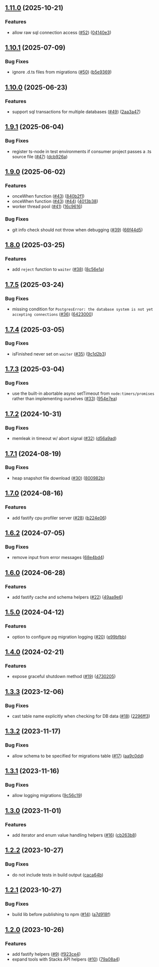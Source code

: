 ## [1.11.0](https://github.com/hirosystems/api-toolkit/compare/v1.10.1...v1.11.0) (2025-10-21)


### Features

* allow raw sql connection access ([#52](https://github.com/hirosystems/api-toolkit/issues/52)) ([04140e3](https://github.com/hirosystems/api-toolkit/commit/04140e337843ad951396a60c646b59a9c4be112e))

## [1.10.1](https://github.com/hirosystems/api-toolkit/compare/v1.10.0...v1.10.1) (2025-07-09)


### Bug Fixes

* ignore .d.ts files from migrations ([#50](https://github.com/hirosystems/api-toolkit/issues/50)) ([b5e9369](https://github.com/hirosystems/api-toolkit/commit/b5e936982feeba5da6ce5001c4abc8b3c932a5d7))

## [1.10.0](https://github.com/hirosystems/api-toolkit/compare/v1.9.1...v1.10.0) (2025-06-23)


### Features

* support sql transactions for multiple databases ([#49](https://github.com/hirosystems/api-toolkit/issues/49)) ([2aa3a47](https://github.com/hirosystems/api-toolkit/commit/2aa3a4718fa2b65a06ff3ad2efaee76b29ba798d))

## [1.9.1](https://github.com/hirosystems/api-toolkit/compare/v1.9.0...v1.9.1) (2025-06-04)


### Bug Fixes

* register ts-node in test environments if consumer project passes a .ts source file ([#47](https://github.com/hirosystems/api-toolkit/issues/47)) ([dcb926a](https://github.com/hirosystems/api-toolkit/commit/dcb926ae6388b3fee4a3ecf039628f08a67727a2))

## [1.9.0](https://github.com/hirosystems/api-toolkit/compare/v1.8.0...v1.9.0) (2025-06-02)


### Features

* onceWhen function ([#43](https://github.com/hirosystems/api-toolkit/issues/43)) ([840b2f1](https://github.com/hirosystems/api-toolkit/commit/840b2f1d9378762db7985bbf9f06bb49b78a5b8e))
* onceWhen function ([#43](https://github.com/hirosystems/api-toolkit/issues/43)) ([#44](https://github.com/hirosystems/api-toolkit/issues/44)) ([4013b38](https://github.com/hirosystems/api-toolkit/commit/4013b38fbf17840eb905830c35469e12eb8e3670))
* worker thread pool ([#41](https://github.com/hirosystems/api-toolkit/issues/41)) ([16c9616](https://github.com/hirosystems/api-toolkit/commit/16c96167eb50fb3cb19183b57cf0231daaa905f1))


### Bug Fixes

* git info check should not throw when debugging ([#39](https://github.com/hirosystems/api-toolkit/issues/39)) ([66f44d5](https://github.com/hirosystems/api-toolkit/commit/66f44d57cd99fda8242135a80e13d0058caf3ab5))

## [1.8.0](https://github.com/hirosystems/api-toolkit/compare/v1.7.5...v1.8.0) (2025-03-25)


### Features

* add `reject` function to `waiter` ([#38](https://github.com/hirosystems/api-toolkit/issues/38)) ([8c56e1a](https://github.com/hirosystems/api-toolkit/commit/8c56e1aabbac026ba18ca3f8792394bd654aa5e6))

## [1.7.5](https://github.com/hirosystems/api-toolkit/compare/v1.7.4...v1.7.5) (2025-03-24)


### Bug Fixes

* missing condition for `PostgresError: the database system is not yet accepting connections` ([#36](https://github.com/hirosystems/api-toolkit/issues/36)) ([6423000](https://github.com/hirosystems/api-toolkit/commit/6423000fe9d3cb9424179076ae50e487d7facf38))

## [1.7.4](https://github.com/hirosystems/api-toolkit/compare/v1.7.3...v1.7.4) (2025-03-05)


### Bug Fixes

* isFinished never set on `waiter` ([#35](https://github.com/hirosystems/api-toolkit/issues/35)) ([9c1d2b3](https://github.com/hirosystems/api-toolkit/commit/9c1d2b3dcd6519e46324a56df83da2ebb6cc53e5))

## [1.7.3](https://github.com/hirosystems/api-toolkit/compare/v1.7.2...v1.7.3) (2025-03-04)


### Bug Fixes

* use the built-in abortable async setTimeout from `node:timers/promises` rather than implementing ourselves ([#33](https://github.com/hirosystems/api-toolkit/issues/33)) ([954e7ea](https://github.com/hirosystems/api-toolkit/commit/954e7eaf47f747a6666e3d1884cf353ab0086f32))

## [1.7.2](https://github.com/hirosystems/api-toolkit/compare/v1.7.1...v1.7.2) (2024-10-31)


### Bug Fixes

* memleak in timeout w/ abort signal ([#32](https://github.com/hirosystems/api-toolkit/issues/32)) ([d56a9ad](https://github.com/hirosystems/api-toolkit/commit/d56a9ad24f9850be3c372769b9486b71a85f4ae3))

## [1.7.1](https://github.com/hirosystems/api-toolkit/compare/v1.7.0...v1.7.1) (2024-08-19)


### Bug Fixes

* heap snapshot file download ([#30](https://github.com/hirosystems/api-toolkit/issues/30)) ([800982b](https://github.com/hirosystems/api-toolkit/commit/800982b23393946af6c3017063506be1bb4e46df))

## [1.7.0](https://github.com/hirosystems/api-toolkit/compare/v1.6.2...v1.7.0) (2024-08-16)


### Features

* add fastify cpu profiler server ([#28](https://github.com/hirosystems/api-toolkit/issues/28)) ([b224e06](https://github.com/hirosystems/api-toolkit/commit/b224e0673f09b71d52b8506f487c91aa60afdce5))

## [1.6.2](https://github.com/hirosystems/api-toolkit/compare/v1.6.1...v1.6.2) (2024-07-05)


### Bug Fixes

* remove input from error messages ([68e4bd4](https://github.com/hirosystems/api-toolkit/commit/68e4bd461fa4b270929fef5979c87dd83940a94d))

## [1.6.0](https://github.com/hirosystems/api-toolkit/compare/v1.5.0...v1.6.0) (2024-06-28)


### Features

* add fastify cache and schema helpers ([#22](https://github.com/hirosystems/api-toolkit/issues/22)) ([49aa9e6](https://github.com/hirosystems/api-toolkit/commit/49aa9e69c595490cc88a4044245bf0a00313734a))

## [1.5.0](https://github.com/hirosystems/api-toolkit/compare/v1.4.0...v1.5.0) (2024-04-12)


### Features

* option to configure pg migration logging ([#20](https://github.com/hirosystems/api-toolkit/issues/20)) ([e99bfbb](https://github.com/hirosystems/api-toolkit/commit/e99bfbb316f7d3d097bd922013f2e14fef9739f3))

## [1.4.0](https://github.com/hirosystems/api-toolkit/compare/v1.3.3...v1.4.0) (2024-02-21)


### Features

* expose graceful shutdown method ([#19](https://github.com/hirosystems/api-toolkit/issues/19)) ([4730205](https://github.com/hirosystems/api-toolkit/commit/4730205c22e2d747c4cc24ffdcbe5bf7889f223a))

## [1.3.3](https://github.com/hirosystems/api-toolkit/compare/v1.3.2...v1.3.3) (2023-12-06)


### Bug Fixes

* cast table name explicitly when checking for DB data ([#18](https://github.com/hirosystems/api-toolkit/issues/18)) ([2296ff3](https://github.com/hirosystems/api-toolkit/commit/2296ff373ca0fc8e04b4d3e37a0a59307097b10e))

## [1.3.2](https://github.com/hirosystems/api-toolkit/compare/v1.3.1...v1.3.2) (2023-11-17)


### Bug Fixes

* allow schema to be specified for migrations table ([#17](https://github.com/hirosystems/api-toolkit/issues/17)) ([aa9c0dd](https://github.com/hirosystems/api-toolkit/commit/aa9c0dd91acfbbf57ba671df0c0ecaacd0a8ea5e))

## [1.3.1](https://github.com/hirosystems/api-toolkit/compare/v1.3.0...v1.3.1) (2023-11-16)


### Bug Fixes

* allow logging migrations ([9c56c19](https://github.com/hirosystems/api-toolkit/commit/9c56c19377e9b1f85d0f41eb6992083cabf8e9b2))

## [1.3.0](https://github.com/hirosystems/api-toolkit/compare/v1.2.2...v1.3.0) (2023-11-01)


### Features

* add iterator and enum value handling helpers ([#16](https://github.com/hirosystems/api-toolkit/issues/16)) ([cb263b8](https://github.com/hirosystems/api-toolkit/commit/cb263b801270147257243a7fa079f0c84115bc8d))

## [1.2.2](https://github.com/hirosystems/api-toolkit/compare/v1.2.1...v1.2.2) (2023-10-27)


### Bug Fixes

* do not include tests in build output ([caca64b](https://github.com/hirosystems/api-toolkit/commit/caca64be639741b489c2447d7609b4d91539a494))

## [1.2.1](https://github.com/hirosystems/api-toolkit/compare/v1.2.0...v1.2.1) (2023-10-27)


### Bug Fixes

* build lib before publishing to npm ([#14](https://github.com/hirosystems/api-toolkit/issues/14)) ([a7d918f](https://github.com/hirosystems/api-toolkit/commit/a7d918f5b2a9a4f9ca36b83bfd7b82ac4504a670))

## [1.2.0](https://github.com/hirosystems/api-toolkit/compare/v1.1.0...v1.2.0) (2023-10-26)


### Features

* add fastify helpers ([#9](https://github.com/hirosystems/api-toolkit/issues/9)) ([f923ce4](https://github.com/hirosystems/api-toolkit/commit/f923ce4a741665ef0ece8339694d03e2dae54338))
* expand tools with Stacks API helpers ([#10](https://github.com/hirosystems/api-toolkit/issues/10)) ([79a08a4](https://github.com/hirosystems/api-toolkit/commit/79a08a4417b65981878d31b7f13a5dfacf591e15))
